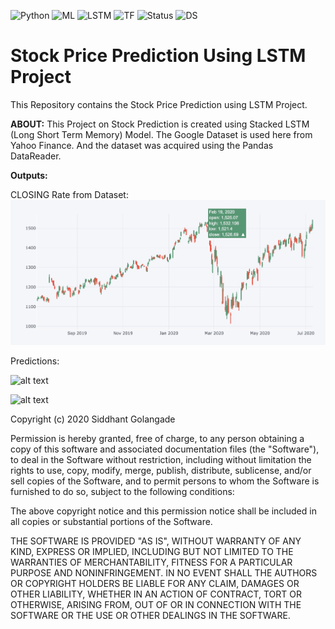 ![Python](https://img.shields.io/badge/Python-3.x-red) ![ML](https://img.shields.io/badge/Machine-Learning-blue) ![LSTM](https://img.shields.io/badge/Model-LSTM-lightgrey) ![TF](https://img.shields.io/badge/TensorFlow-2.x-orange) ![Status](https://img.shields.io/badge/Status-Completed-success) ![DS](https://img.shields.io/badge/Data-Science-ff69b4)

# Stock Price Prediction Using LSTM Project

This Repository contains the Stock Price Prediction using LSTM Project.

**ABOUT:** This Project on Stock Prediction is created using Stacked LSTM (Long Short Term Memory) Model. The Google Dataset is used here from Yahoo Finance. And  the dataset was acquired using the Pandas DataReader. 

**Outputs:**

CLOSING Rate from Dataset:
![alt text](https://github.com/imsid777/Stock-Price-Prediction-Using-LSTM-Project/blob/master/Stock%20Market%20Price%20Prediction%20Project%20using%20LSTM/Output%20Images/Screenshot%202020-07-11%20at%207.25.31%20p.m..jpg)

Predictions:

![alt text](https://github.com/sidgolangade/Stock-Price-Prediction-Using-LSTM-Project/blob/master/Stock%20Market%20Price%20Prediction%20Project%20using%20LSTM/Output%20Images/Screenshot%202020-07-12%20at%2011.20.13%20a.m..jpg)

![alt text](https://github.com/sidgolangade/Stock-Price-Prediction-Using-LSTM-Project/blob/master/Stock%20Market%20Price%20Prediction%20Project%20using%20LSTM/Output%20Images/Screenshot%202020-07-12%20at%2011.20.40%20a.m..jpg)


Copyright (c) 2020 Siddhant Golangade

Permission is hereby granted, free of charge, to any person obtaining a copy
of this software and associated documentation files (the "Software"), to deal
in the Software without restriction, including without limitation the rights
to use, copy, modify, merge, publish, distribute, sublicense, and/or sell
copies of the Software, and to permit persons to whom the Software is
furnished to do so, subject to the following conditions:

The above copyright notice and this permission notice shall be included in all
copies or substantial portions of the Software.

THE SOFTWARE IS PROVIDED "AS IS", WITHOUT WARRANTY OF ANY KIND, EXPRESS OR
IMPLIED, INCLUDING BUT NOT LIMITED TO THE WARRANTIES OF MERCHANTABILITY,
FITNESS FOR A PARTICULAR PURPOSE AND NONINFRINGEMENT. IN NO EVENT SHALL THE
AUTHORS OR COPYRIGHT HOLDERS BE LIABLE FOR ANY CLAIM, DAMAGES OR OTHER
LIABILITY, WHETHER IN AN ACTION OF CONTRACT, TORT OR OTHERWISE, ARISING FROM,
OUT OF OR IN CONNECTION WITH THE SOFTWARE OR THE USE OR OTHER DEALINGS IN THE
SOFTWARE.
